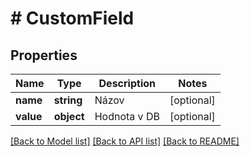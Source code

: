 # # CustomField

## Properties

Name | Type | Description | Notes
------------ | ------------- | ------------- | -------------
**name** | **string** | Názov | [optional]
**value** | **object** | Hodnota v DB | [optional]

[[Back to Model list]](../../README.md#models) [[Back to API list]](../../README.md#endpoints) [[Back to README]](../../README.md)
